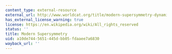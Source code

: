 ```yaml
---
content_type: external-resource
external_url: http://www.worldcat.org/title/modern-supersymmetry-dynamics-and-duality/oclc/62132300
has_external_license_warning: true
license: https://en.wikipedia.org/wiki/All_rights_reserved
status: ''
title: Modern Supersymmetry
uid: a10de744-5651-445d-bb05-fdaaee7a6830
wayback_url: ''
---
```

